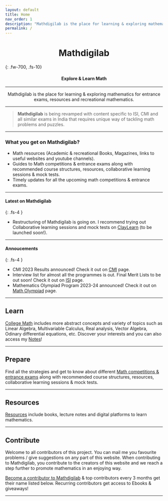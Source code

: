 ```yaml
---
layout: default
title: Home
nav_order: 1
description: "Mathdigilab is the place for learning & exploring mathematics for entrance exams, resources and recreational mathematics. This is the one-stop place for math enthusiasts."
permalink: /
---
```

 <!---<p align="center">
  <img src="/assets/images/mathdigilab.svg.png" width="100">
 </p>--->
 <!---<p align="center">
  <img src="/assets/images/Mathdigilab-logo.svg" alt="Mathdigilab"  width="max-width" />
 </p>--->
<h1 align="center"><strong> Mathdigilab </strong></h1>
{: .fw-700, .fs-10}

<h4 align="center">Explore & Learn Math</h4>

---

<p align="center">Mathdigilab is the place for learning & exploring mathematics for entrance exams, resources and recreational mathematics.</p>

---


> **Mathdigilab** is being revamped with content specific to ISI, CMI and all similar exams in India that requires unique way of tackling math problems and puzzles.

---

### What you get on <b>Mathdigilab</b>?

- Math resources (Academic & recreational Books, Magazines, links to useful websites and youtube channels).
- Guides to Math competitions & entrance exams along with recommended course structures, resources, collaborative learning sessions & mock tests.
- Timely updates for all the upcoming math competitions & entrance exams.

---

#### Latest on <b>Mathdigilab</b>
{: .fs-4 }

- Restructuring of Mathdigilab is going on. I recommend trying out Collaborative learning sessions and mock tests on [ClayLearn](https://claylearn.tech) (to be launched soon!).

---

#### Annoucements
{: .fs-4 }

- CMI 2023 Results announced! Check it out on [CMI](https://mathdigilab.github.io/docs/math-exams/cmi) page.
- Interview list for almost all the programmes is out. Final Merit Lists to be out soon! Check it out on [ISI](https://mathdigilab.github.io/docs/math-exams/isi) page.
- Mathematics Olympiad Program 2023-24 announced! Check it out on [Math Olympiad](https://mathdigilab.github.io/docs/math-exams/math-olympiad) page.

---

## Learn
[College Math](https://mathdigilab.github.io/docs/college-math) includes more abstract concepts and variety of topics such as Linear Algebra, Multivariable Calculus, Real analysis, Vector Algebra, Odinary differential equations, etc. Discover your interests and you can also access my [Notes](https://mathdigilab.github.io/docs/higher-mathematics/notes)!

---

## Prepare
Find all the strategies and get to know about different [Math competitions & entrance exams](https://mathdigilab.github.io/docs/math-exams) along with recommended course structures, resources, collaborative learning sessions & mock tests.

---

## Resources
[Resources](https://mathdigilab.github.io/docs/resources) include books, lecture notes and digital platforms to learn mathematics.

---

## Contribute
Welcome to all contributors of this project. You can mail me you favourite problems / give suggestions on any part of this website. When contributing to Mathdigilab, you contribute to the creators of this website and we reach a step further to promote mathematics in an enjoying way.

[Become a contributor to Mathdigilab](https://mathdigilab.github.io/docs/contribute) & top contributors every 3 months get their name listed below. Recurring contributors get access to Ebooks & giveaways!

---

<!-- ## Contributors

- **Shreyas Kali** <br>
> Contact: mathdigilab@gmail.com <br> Copyright &copy; 2021-2023 Mathdigilab. -->
